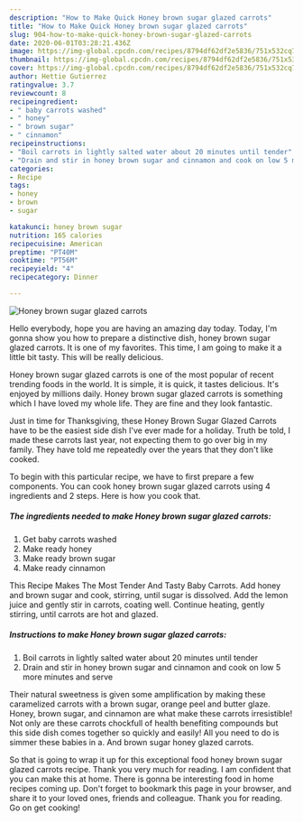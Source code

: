 ```yaml
---
description: "How to Make Quick Honey brown sugar glazed carrots"
title: "How to Make Quick Honey brown sugar glazed carrots"
slug: 904-how-to-make-quick-honey-brown-sugar-glazed-carrots
date: 2020-06-01T03:28:21.436Z
image: https://img-global.cpcdn.com/recipes/8794df62df2e5836/751x532cq70/honey-brown-sugar-glazed-carrots-recipe-main-photo.jpg
thumbnail: https://img-global.cpcdn.com/recipes/8794df62df2e5836/751x532cq70/honey-brown-sugar-glazed-carrots-recipe-main-photo.jpg
cover: https://img-global.cpcdn.com/recipes/8794df62df2e5836/751x532cq70/honey-brown-sugar-glazed-carrots-recipe-main-photo.jpg
author: Hettie Gutierrez
ratingvalue: 3.7
reviewcount: 8
recipeingredient:
- " baby carrots washed"
- " honey"
- " brown sugar"
- " cinnamon"
recipeinstructions:
- "Boil carrots in lightly salted water about 20 minutes until tender"
- "Drain and stir in honey brown sugar and cinnamon and cook on low 5 more minutes and serve"
categories:
- Recipe
tags:
- honey
- brown
- sugar

katakunci: honey brown sugar 
nutrition: 165 calories
recipecuisine: American
preptime: "PT40M"
cooktime: "PT56M"
recipeyield: "4"
recipecategory: Dinner

---
```



![Honey brown sugar glazed carrots](https://img-global.cpcdn.com/recipes/8794df62df2e5836/751x532cq70/honey-brown-sugar-glazed-carrots-recipe-main-photo.jpg)

Hello everybody, hope you are having an amazing day today. Today, I'm gonna show you how to prepare a distinctive dish, honey brown sugar glazed carrots. It is one of my favorites. This time, I am going to make it a little bit tasty. This will be really delicious.

Honey brown sugar glazed carrots is one of the most popular of recent trending foods in the world. It is simple, it is quick, it tastes delicious. It's enjoyed by millions daily. Honey brown sugar glazed carrots is something which I have loved my whole life. They are fine and they look fantastic.

Just in time for Thanksgiving, these Honey Brown Sugar Glazed Carrots have to be the easiest side dish I&#39;ve ever made for a holiday. Truth be told, I made these carrots last year, not expecting them to go over big in my family. They have told me repeatedly over the years that they don&#39;t like cooked.


To begin with this particular recipe, we have to first prepare a few components. You can cook honey brown sugar glazed carrots using 4 ingredients and 2 steps. Here is how you cook that.

<!--inarticleads1-->

##### The ingredients needed to make Honey brown sugar glazed carrots:

1. Get  baby carrots washed
1. Make ready  honey
1. Make ready  brown sugar
1. Make ready  cinnamon


This Recipe Makes The Most Tender And Tasty Baby Carrots. Add honey and brown sugar and cook, stirring, until sugar is dissolved. Add the lemon juice and gently stir in carrots, coating well. Continue heating, gently stirring, until carrots are hot and glazed. 

<!--inarticleads2-->

##### Instructions to make Honey brown sugar glazed carrots:

1. Boil carrots in lightly salted water about 20 minutes until tender
1. Drain and stir in honey brown sugar and cinnamon and cook on low 5 more minutes and serve


Their natural sweetness is given some amplification by making these caramelized carrots with a brown sugar, orange peel and butter glaze. Honey, brown sugar, and cinnamon are what make these carrots irresistible! Not only are these carrots chockfull of health benefiting compounds but this side dish comes together so quickly and easily! All you need to do is simmer these babies in a. And brown sugar honey glazed carrots. 

So that is going to wrap it up for this exceptional food honey brown sugar glazed carrots recipe. Thank you very much for reading. I am confident that you can make this at home. There is gonna be interesting food in home recipes coming up. Don't forget to bookmark this page in your browser, and share it to your loved ones, friends and colleague. Thank you for reading. Go on get cooking!
